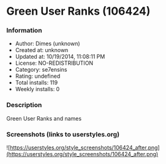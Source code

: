 # Green User Ranks (106424)

### Information
- Author: Dimes (unknown)
- Created at: unknown
- Updated at: 10/19/2014, 11:08:11 PM
- License: NO-REDISTRIBUTION
- Category: se7ensins
- Rating: undefined
- Total installs: 119
- Weekly installs: 0


### Description
Green User Ranks and names


### Screenshots (links to userstyles.org)
![https://userstyles.org/style_screenshots/106424_after.png](https://userstyles.org/style_screenshots/106424_after.png)


